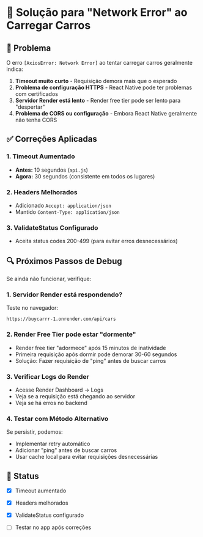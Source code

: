 # 🔧 Solução para "Network Error" ao Carregar Carros

## 🐛 Problema

O erro `[AxiosError: Network Error]` ao tentar carregar carros geralmente indica:

1. **Timeout muito curto** - Requisição demora mais que o esperado
2. **Problema de configuração HTTPS** - React Native pode ter problemas com certificados
3. **Servidor Render está lento** - Render free tier pode ser lento para "despertar"
4. **Problema de CORS ou configuração** - Embora React Native geralmente não tenha CORS

## ✅ Correções Aplicadas

### 1. Timeout Aumentado
- **Antes:** 10 segundos (`api.js`)
- **Agora:** 30 segundos (consistente em todos os lugares)

### 2. Headers Melhorados
- Adicionado `Accept: application/json`
- Mantido `Content-Type: application/json`

### 3. ValidateStatus Configurado
- Aceita status codes 200-499 (para evitar erros desnecessários)

## 🔍 Próximos Passos de Debug

Se ainda não funcionar, verifique:

### 1. Servidor Render está respondendo?
Teste no navegador:
```
https://buycarrr-1.onrender.com/api/cars
```

### 2. Render Free Tier pode estar "dormente"
- Render free tier "adormece" após 15 minutos de inatividade
- Primeira requisição após dormir pode demorar 30-60 segundos
- Solução: Fazer requisição de "ping" antes de buscar carros

### 3. Verificar Logs do Render
- Acesse Render Dashboard → Logs
- Veja se a requisição está chegando ao servidor
- Veja se há erros no backend

### 4. Testar com Método Alternativo
Se persistir, podemos:
- Implementar retry automático
- Adicionar "ping" antes de buscar carros
- Usar cache local para evitar requisições desnecessárias

## 📝 Status

- [x] Timeout aumentado
- [x] Headers melhorados  
- [x] ValidateStatus configurado
- [ ] Testar no app após correções

